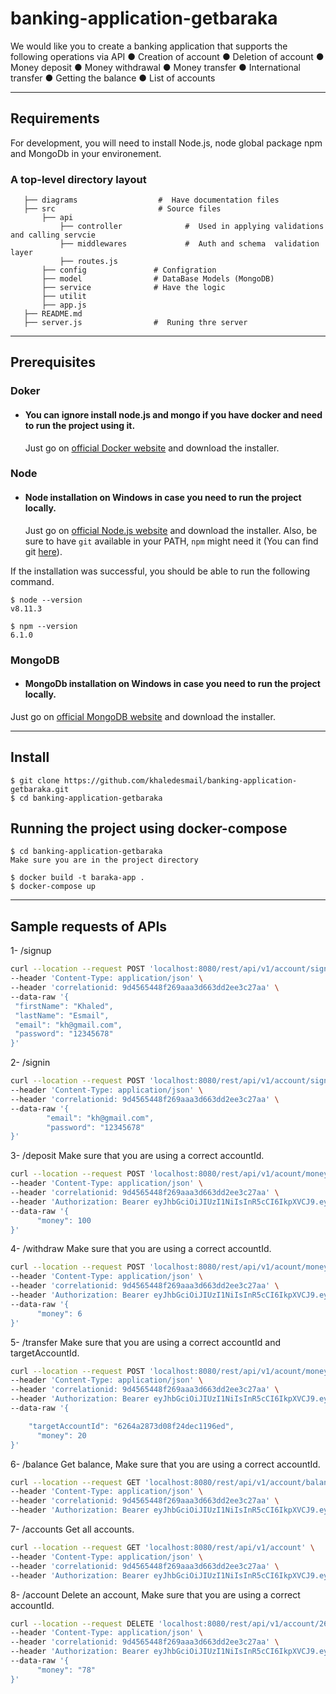 # banking-application-getbaraka

We would like you to create a banking application that supports the following operations via API
● Creation of account
● Deletion of account
● Money deposit
● Money withdrawal
● Money transfer
● International transfer
● Getting the balance
● List of accounts

---
## Requirements

For development, you will need to install Node.js, node global package npm and MongoDb in your environement.

### A top-level directory layout
 ``` bash.
    ├── diagrams                  #  Have documentation files
    ├── src                       # Source files 
        ├── api                 
            ├── controller              #  Used in applying validations and calling servcie
            ├── middlewares             #  Auth and schema  validation layer
            ├── routes.js  
        ├── config               # Configration 
        ├── model                # DataBase Models (MongoDB)
        ├── service              # Have the logic
        ├── utilit              
        ├── app.js
    ├── README.md
    ├── server.js                #  Runing thre server
```
---
## Prerequisites
### Doker
 - #### You can ignore install node.js and mongo if you have docker and need to run the project using it.

      Just go on [official Docker website](https://www.docker.com/get-started/) and download the installer.
### Node
- #### Node installation on Windows in case you need to run the project locally.

  Just go on [official Node.js website](https://nodejs.org/) and download the installer.
Also, be sure to have `git` available in your PATH, `npm` might need it (You can find git [here](https://git-scm.com/)).

If the installation was successful, you should be able to run the following command.

    $ node --version
    v8.11.3

    $ npm --version
    6.1.0
    
### MongoDB
 - #### MongoDb installation on Windows in case you need to run the project locally.

  Just go on [official MongoDB website](https://docs.mongodb.com/manual/tutorial/install-mongodb-on-windows/) and download the installer.

---

## Install
    $ git clone https://github.com/khaledesmail/banking-application-getbaraka.git
    $ cd banking-application-getbaraka
    
## Running the project using docker-compose

    $ cd banking-application-getbaraka
    Make sure you are in the project directory
    
    $ docker build -t baraka-app .
    $ docker-compose up

---
## Sample requests of APIs

1- /signup
```bash
curl --location --request POST 'localhost:8080/rest/api/v1/account/signup' \
--header 'Content-Type: application/json' \
--header 'correlationid: 9d4565448f269aaa3d663dd2ee3c27aa' \
--data-raw '{
 "firstName": "Khaled",
 "lastName": "Esmail",
 "email": "kh@gmail.com",
 "password": "12345678"
}'
```
2- /signin
```bash
curl --location --request POST 'localhost:8080/rest/api/v1/account/signin' \
--header 'Content-Type: application/json' \
--header 'correlationid: 9d4565448f269aaa3d663dd2ee3c27aa' \
--data-raw '{
        "email": "kh@gmail.com",
        "password": "12345678"
}'
```
3- /deposit
Make sure that you are using a correct accountId.
```bash
curl --location --request POST 'localhost:8080/rest/api/v1/acount/money/deposit/62637abf027e5925146f0494' \
--header 'Content-Type: application/json' \
--header 'correlationid: 9d4565448f269aaa3d663dd2ee3c27aa' \
--header 'Authorization: Bearer eyJhbGciOiJIUzI1NiIsInR5cCI6IkpXVCJ9.eyJpYXQiOjE2NTA2ODMwNzAuNDM2LCJleHAiOjE2NTA3NzMwNzAuNDM2LCJlbWFpbCI6ImtoYWxlZEBnbWFpbC5jb20iLCJuYW1lIjoia2hhbGVkIGVzbWFpbCIsImFjY291bnRJZCI6IjYyNjM2NzNjNjRmM2ViMDcyNGUxZTFkMSJ9.rEovjfL-w1aWP9-otmyLzaP9l4Uej3_12fTpcsDqlXU' \
--data-raw '{
      "money": 100
}'
```
4- /withdraw
Make sure that you are using a correct accountId.
```bash
curl --location --request POST 'localhost:8080/rest/api/v1/acount/money/withdraw/6263673c64f3eb0724e1e1d1' \
--header 'Content-Type: application/json' \
--header 'correlationid: 9d4565448f269aaa3d663dd2ee3c27aa' \
--header 'Authorization: Bearer eyJhbGciOiJIUzI1NiIsInR5cCI6IkpXVCJ9.eyJpYXQiOjE2NTA2ODMwNzAuNDM2LCJleHAiOjE2NTA3NzMwNzAuNDM2LCJlbWFpbCI6ImtoYWxlZEBnbWFpbC5jb20iLCJuYW1lIjoia2hhbGVkIGVzbWFpbCIsImFjY291bnRJZCI6IjYyNjM2NzNjNjRmM2ViMDcyNGUxZTFkMSJ9.rEovjfL-w1aWP9-otmyLzaP9l4Uej3_12fTpcsDqlXU' \
--data-raw '{
      "money": 6
}'
```
5- /transfer
Make sure that you are using a correct accountId and targetAccountId.
```bash
curl --location --request POST 'localhost:8080/rest/api/v1/acount/money/transfer/62637abf027e5925146f0494' \
--header 'Content-Type: application/json' \
--header 'correlationid: 9d4565448f269aaa3d663dd2ee3c27aa' \
--header 'Authorization: Bearer eyJhbGciOiJIUzI1NiIsInR5cCI6IkpXVCJ9.eyJpYXQiOjE2NTA2ODMwNzAuNDM2LCJleHAiOjE2NTA3NzMwNzAuNDM2LCJlbWFpbCI6ImtoYWxlZEBnbWFpbC5jb20iLCJuYW1lIjoia2hhbGVkIGVzbWFpbCIsImFjY291bnRJZCI6IjYyNjM2NzNjNjRmM2ViMDcyNGUxZTFkMSJ9.rEovjfL-w1aWP9-otmyLzaP9l4Uej3_12fTpcsDqlXU' \
--data-raw '{

    "targetAccountId": "6264a2873d08f24dec1196ed",
      "money": 20
}'
```
6- /balance
Get balance, Make sure that you are using a correct accountId.
```bash
curl --location --request GET 'localhost:8080/rest/api/v1/account/balance/6264a2873d08f24dec1196ed' \
--header 'Content-Type: application/json' \
--header 'correlationid: 9d4565448f269aaa3d663dd2ee3c27aa' \
--header 'Authorization: Bearer eyJhbGciOiJIUzI1NiIsInR5cCI6IkpXVCJ9.eyJpYXQiOjE2NTA2ODMwNzAuNDM2LCJleHAiOjE2NTA3NzMwNzAuNDM2LCJlbWFpbCI6ImtoYWxlZEBnbWFpbC5jb20iLCJuYW1lIjoia2hhbGVkIGVzbWFpbCIsImFjY291bnRJZCI6IjYyNjM2NzNjNjRmM2ViMDcyNGUxZTFkMSJ9.rEovjfL-w1aWP9-otmyLzaP9l4Uej3_12fTpcsDqlXU'
```
7- /accounts
Get all accounts.
```bash
curl --location --request GET 'localhost:8080/rest/api/v1/account' \
--header 'Content-Type: application/json' \
--header 'correlationid: 9d4565448f269aaa3d663dd2ee3c27aa' \
--header 'Authorization: Bearer eyJhbGciOiJIUzI1NiIsInR5cCI6IkpXVCJ9.eyJpYXQiOjE2NTA2ODY2NjQuMjE0LCJleHAiOjE2NTA3NzY2NjQuMjE0LCJlbWFpbCI6ImtoYWxlZEBnbWFpbC5jb20iLCJuYW1lIjoia2hhbGVkIGVzbWFpbCIsImFjY291bnRJZCI6IjYyNjM3YWJmMDI3ZTU5MjUxNDZmMDQ5NCJ9.CtJSkBsovyCJ8JTHsdIKVfWb5yRxXvxDtRx-XqSNw8g'
```
8- /account
Delete an account, Make sure that you are using a correct accountId.
```bash
curl --location --request DELETE 'localhost:8080/rest/api/v1/account/263673c64f3eb0724e1e1d1' \
--header 'Content-Type: application/json' \
--header 'correlationid: 9d4565448f269aaa3d663dd2ee3c27aa' \
--header 'Authorization: Bearer eyJhbGciOiJIUzI1NiIsInR5cCI6IkpXVCJ9.eyJpYXQiOjE2NTA2ODMwNzAuNDM2LCJleHAiOjE2NTA3NzMwNzAuNDM2LCJlbWFpbCI6ImtoYWxlZEBnbWFpbC5jb20iLCJuYW1lIjoia2hhbGVkIGVzbWFpbCIsImFjY291bnRJZCI6IjYyNjM2NzNjNjRmM2ViMDcyNGUxZTFkMSJ9.rEovjfL-w1aWP9-otmyLzaP9l4Uej3_12fTpcsDqlXU' \
--data-raw '{
      "money": "78"
}'
```